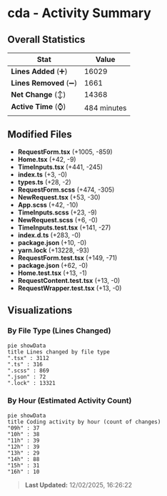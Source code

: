 # cda - Activity Summary 

## Overall Statistics

| Stat                   | Value                                                             |
| ---------------------- | ----------------------------------------------------------------- |
| **Lines Added** (➕)   | 16029                                          |
| **Lines Removed** (➖) | 1661                                        |
| **Net Change** (↕)    | 14368                |
| **Active Time** (⌚)   | 484 minutes |


## Modified Files
- **RequestForm.tsx** (+1005, -859)
- **Home.tsx** (+42, -9)
- **TimeInputs.tsx** (+441, -245)
- **index.ts** (+3, -0)
- **types.ts** (+28, -2)
- **RequestForm.scss** (+474, -305)
- **NewRequest.tsx** (+53, -30)
- **App.scss** (+42, -10)
- **TimeInputs.scss** (+23, -9)
- **NewRequest.scss** (+6, -0)
- **TimeInputs.test.tsx** (+141, -27)
- **index.d.ts** (+283, -0)
- **package.json** (+10, -0)
- **yarn.lock** (+13228, -93)
- **RequestForm.test.tsx** (+149, -71)
- **package.json** (+62, -0)
- **Home.test.tsx** (+13, -1)
- **RequestContent.test.tsx** (+13, -0)
- **RequestWrapper.test.tsx** (+13, -0)

## Visualizations

### By File Type (Lines Changed)

```mermaid
pie showData
title Lines changed by file type
".tsx" : 3112
".ts" : 316
".scss" : 869
".json" : 72
".lock" : 13321
```

### By Hour (Estimated Activity Count)

```mermaid
pie showData
title Coding activity by hour (count of changes)
"09h" : 37
"10h" : 38
"11h" : 39
"12h" : 39
"13h" : 29
"14h" : 88
"15h" : 31
"16h" : 10
```


> **Last Updated:** 12/02/2025, 16:26:22